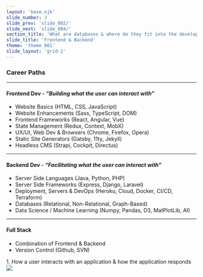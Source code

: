 ```yaml
---
layout: 'base.njk'
slide_number: 3
slide_prev: 'slide_002/'
slide_next: 'slide_004/'
section_title: 'What are databases & where do they fit into the development model?'
slide_title: 'Frontend & Backend'
theme: 'theme_001'
slide_layout: 'grid-2'
---
```


<section class="slide__text">

### Career Paths

---

#### Frontend Dev - *“<span>Building</span> what the user can interact with”*
- Website Basics <span>(HTML, CSS, JavaScript)</span>
- Website Enhancements <span>(Sass, TypeScript, DOM)</span>
- Frontend Frameworks <span>(React, Angular, Vue)</span>
- State Management <span>(Redux, Context, MobX)</span>
- UX/UI, Web Dev & Browsers <span>(Chrome, Firefox, Opera)</span>
- Static Site Generators <span>(Gatsby, 11ty, Jekyll)</span>
- Headless CMS <span>(Strapi, Cockpit, Directus)</span>

---

#### Backend Dev - *“<span>Facilitating</span> what the user can interact with”*
- Server Side Languages <span>(Java, Python, PHP)</span>
- Server Side Frameworks <span>(Express, Django, Laravel)</span>
- Deployment, Servers & DevOps <span>(Heroku, Cloud, Docker, CI/CD, Terraform)</span>
- Databases <span>(Relational, Non-Relational, Graph-Based)</span>
- Data Science / Machine Learning <span>(Numpy, Pandas, D3, MatPlotLib, AI)</span>

---

#### Full Stack
- Combination of Frontend & Backend
- Version Control <span>(Github, SVN)</span>

</section>

<section class="slide__images">
<caption>1. How a user interacts with an application & how the application responds</caption>
<img src="{{ '../../images/001_Frontend_and_Backend.png' | url }}" />
</section>